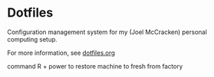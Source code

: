 
# Dotfiles

Configuration management system for my (Joel McCracken) personal
computing setup.

For more information, see [dotfiles.org](./dotfiles.org)



command R + power to restore machine to fresh from factory
